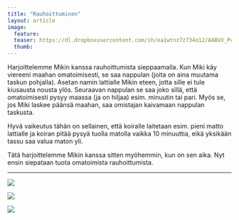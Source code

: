 ```yaml
---
title: "Rauhoittuminen"
layout: article
image:
  feature:
  teaser: https://dl.dropboxusercontent.com/sh/ea1wtnz7z734o12/AABUV_PcyiMFN4XCDxcbQWy3a/aktivointi/rauhoittuminen/DSC14799-245px.jpg
  thumb:
---
```


Harjoittelemme Mikin kanssa rauhoittumista sieppaamalla. Kun Miki käy viereeni maahan omatoimisesti, se saa nappulan (joita on aina muutama taskun pohjalla). Asetan namin lattialle Mikin eteen, jotta sille ei tule kiusausta nousta ylös. Seuraavan nappulan se saa joko sillä, että omatoimisesti pysyy maassa (ja on hiljaa) esim. minuutin tai pari. Myös se, jos Miki laskee päänsä maahan, saa omistajan kaivamaan nappulan taskusta.

Hyvä vaikeutus tähän on sellainen, että koiralle laitetaan esim. pieni matto lattialle ja koiran pitää pysyä tuolla matolla vaikka 10 minuuttia, eikä yksikään tassu saa valua maton yli.

Tätä harjoittelemme Mikin kanssa sitten myöhemmin, kun on sen aika. Nyt ensin siepataan tuota omatoimista rauhoittumista.

---

[![](https://dl.dropboxusercontent.com/sh/ea1wtnz7z734o12/AAAGqw-aH53fJogBizYTZ3rpa/aktivointi/rauhoittuminen/DSC14806_2-800px.jpg)](https://dl.dropboxusercontent.com/sh/ea1wtnz7z734o12/AAC_0Sc03DTpLHNZEJ8Dx-t6a/aktivointi/rauhoittuminen/DSC14806_2.jpg)

[![](https://dl.dropboxusercontent.com/sh/ea1wtnz7z734o12/AAB59L8X66jgAOnUszfvdBH_a/aktivointi/rauhoittuminen/DSC14799_2-800px.jpg)](https://dl.dropboxusercontent.com/sh/ea1wtnz7z734o12/AADGLulkO-Kic_3RNGBIFmHva/aktivointi/rauhoittuminen/DSC14799_2.jpg)

[![](https://dl.dropboxusercontent.com/sh/ea1wtnz7z734o12/AABUcnLZp0Lzt0ifbS8R9Aiva/temput/1/DSC13786_2-800px.jpg)](https://dl.dropboxusercontent.com/sh/ea1wtnz7z734o12/AACJpVEbDJMr-Hfb5Axnuy-sa/temput/1/DSC13786_2.jpg)

